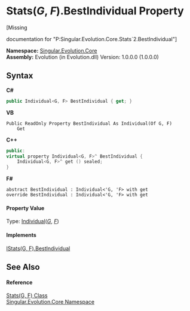# Stats(*G*, *F*).BestIndividual Property 
 

\[Missing <summary> documentation for "P:Singular.Evolution.Core.Stats`2.BestIndividual"\]

**Namespace:**&nbsp;<a href="7a43d210-bf66-e44d-0f97-e9e0fe26b1b8">Singular.Evolution.Core</a><br />**Assembly:**&nbsp;Evolution (in Evolution.dll) Version: 1.0.0.0 (1.0.0.0)

## Syntax

**C#**<br />
``` C#
public Individual<G, F> BestIndividual { get; }
```

**VB**<br />
``` VB
Public ReadOnly Property BestIndividual As Individual(Of G, F)
	Get
```

**C++**<br />
``` C++
public:
virtual property Individual<G, F>^ BestIndividual {
	Individual<G, F>^ get () sealed;
}
```

**F#**<br />
``` F#
abstract BestIndividual : Individual<'G, 'F> with get
override BestIndividual : Individual<'G, 'F> with get
```


#### Property Value
Type: <a href="afb26626-7779-18a2-0296-c5579e7867df">Individual</a>(<a href="c64531fe-cf13-a3d2-8a70-fd88f30e5214">*G*</a>, <a href="c64531fe-cf13-a3d2-8a70-fd88f30e5214">*F*</a>)

#### Implements
<a href="124433df-029f-ee54-f82e-9c499108311d">IStats(G, F).BestIndividual</a><br />

## See Also


#### Reference
<a href="c64531fe-cf13-a3d2-8a70-fd88f30e5214">Stats(G, F) Class</a><br /><a href="7a43d210-bf66-e44d-0f97-e9e0fe26b1b8">Singular.Evolution.Core Namespace</a><br />